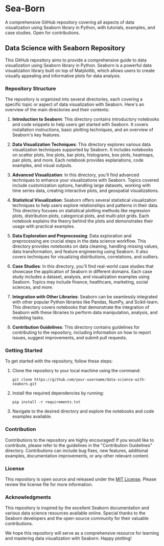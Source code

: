 # Sea-Born
A comprehensive GitHub repository covering all aspects of data visualization using Seaborn library in Python, with tutorials, examples, and case studies. Open for contributions.

## Data Science with Seaborn Repository

This GitHub repository aims to provide a comprehensive guide to data visualization using Seaborn library in Python. Seaborn is a powerful data visualization library built on top of Matplotlib, which allows users to create visually appealing and informative plots for data analysis.

### Repository Structure

The repository is organized into several directories, each covering a specific topic or aspect of data visualization with Seaborn. Here's an overview of the main directories and their contents:

1. **Introduction to Seaborn**: This directory contains introductory notebooks and code snippets to help users get started with Seaborn. It covers installation instructions, basic plotting techniques, and an overview of Seaborn's key features.

2. **Data Visualization Techniques**: This directory explores various data visualization techniques supported by Seaborn. It includes notebooks on scatter plots, line plots, bar plots, histograms, box plots, heatmaps, pair plots, and more. Each notebook provides explanations, code examples, and visual outputs.

3. **Advanced Visualization**: In this directory, you'll find advanced techniques to enhance your visualizations with Seaborn. Topics covered include customization options, handling large datasets, working with time series data, creating interactive plots, and geospatial visualizations.

4. **Statistical Visualization**: Seaborn offers several statistical visualization techniques to help users explore relationships and patterns in their data. This directory focuses on statistical plotting methods like regression plots, distribution plots, categorical plots, and multi-plot grids. Each notebook explains the theory behind the plots and demonstrates their usage with practical examples.

5. **Data Exploration and Preprocessing**: Data exploration and preprocessing are crucial steps in the data science workflow. This directory provides notebooks on data cleaning, handling missing values, data transformation, and feature engineering using Seaborn. It also covers techniques for visualizing distributions, correlations, and outliers.

6. **Case Studies**: In this directory, you'll find real-world case studies that showcase the application of Seaborn in different domains. Each case study includes a dataset, analysis, and visualization examples using Seaborn. Topics may include finance, healthcare, marketing, social sciences, and more.

7. **Integration with Other Libraries**: Seaborn can be seamlessly integrated with other popular Python libraries like Pandas, NumPy, and Scikit-learn. This directory covers notebooks that demonstrate the integration of Seaborn with these libraries to perform data manipulation, analysis, and modeling tasks.

8. **Contribution Guidelines**: This directory contains guidelines for contributing to the repository, including information on how to report issues, suggest improvements, and submit pull requests.

### Getting Started

To get started with the repository, follow these steps:

1. Clone the repository to your local machine using the command:
   ```
   git clone https://github.com/your-username/data-science-with-seaborn.git
   ```

2. Install the required dependencies by running:
   ```
   pip install -r requirements.txt
   ```

3. Navigate to the desired directory and explore the notebooks and code examples available.

### Contribution

Contributions to the repository are highly encouraged! If you would like to contribute, please refer to the guidelines in the "Contribution Guidelines" directory. Contributions can include bug fixes, new features, additional examples, documentation improvements, or any other relevant content.

### License

This repository is open source and released under the [MIT License](https://opensource.org/licenses/MIT). Please review the license file for more information.

### Acknowledgments

This repository is inspired by the excellent Seaborn documentation and various data science resources available online. Special thanks to the Seaborn developers and the open-source community for their valuable contributions.

We hope this repository will serve as a comprehensive resource for learning and mastering data visualization with Seaborn. Happy plotting!

